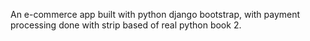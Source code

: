 An e-commerce app built with python django bootstrap, with payment processing done with strip
based of real python book 2.